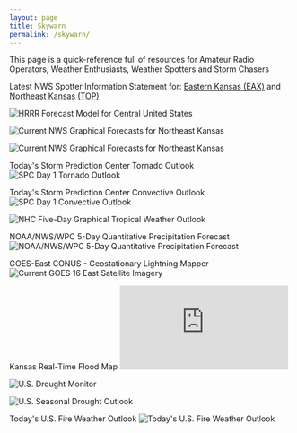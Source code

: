 ```yaml
---
layout: page
title: Skywarn
permalink: /skywarn/
---
```


This page is a quick-reference full of resources for Amateur Radio Operators, Weather Enthusiasts, Weather Spotters and Storm Chasers

Latest NWS Spotter Information Statement for: 
[Eastern Kansas (EAX)](https://forecast.weather.gov/product.php?site=NWS&issuedby=EAX&product=HWO&format=txt&version=1&glossary=0) and [Northeast Kansas (TOP)](https://forecast.weather.gov/product.php?site=NWS&issuedby=TOP&product=HWO&format=txt&version=1&glossary=0)

![HRRR Forecast Model for Central United States](hrrr.gif)

![Current NWS Graphical Forecasts for Northeast Kansas](https://www.weather.gov/images/top/wxstory/Tab2FileL.png)

![Current NWS Graphical Forecasts for Northeast Kansas](https://www.weather.gov/images/eax/wxstory/Tab2FileL.png)

Today's Storm Prediction Center Tornado Outlook
![SPC Day 1 Tornado Outlook](https://www.spc.noaa.gov/products/outlook/day1probotlk_torn.gif)

Today's Storm Prediction Center Convective Outlook
![SPC Day 1 Convective Outlook](https://www.spc.noaa.gov/products/outlook/day1otlk.gif)

![NHC Five-Day Graphical Tropical Weather Outlook](https://www.nhc.noaa.gov/xgtwo/two_atl_5d0.png)

NOAA/NWS/WPC 5-Day Quantitative Precipitation Forecast
![NOAA/NWS/WPC 5-Day Quantitative Precipitation Forecast](https://www.wpc.ncep.noaa.gov/qpf/p120i.gif)

GOES-East CONUS - Geostationary Lightning Mapper
![Current GOES 16 East Satellite Imagery](https://cdn.star.nesdis.noaa.gov/GOES16/GLM/CONUS/EXTENT3/2500x1500.jpg)


Kansas Real-Time Flood Map
![Kansas Real-Time Flood Map](https://waterwatch.usgs.gov/images/index.php?mt=flood&st=ks)

 
![U.S. Drought Monitor](https://droughtmonitor.unl.edu/data/jpg/current/current_usdm.jpg)


![U.S. Seasonal Drought Outlook](https://www.cpc.ncep.noaa.gov/products/expert_assessment/season_drought.png)

Today's U.S. Fire Weather Outlook
![Today's U.S. Fire Weather Outlook](https://www.spc.noaa.gov/products/fire_wx/day1otlk_fire.gif)
